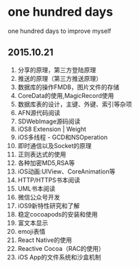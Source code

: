 # one hundred days
one hundred days to improve myself

2015.10.21
-----------
1. 分享的原理，第三方登陆原理
2. 推送的原理（第三方推送原理）
3. 数据库的操作FMDB，图片文件的存储
4. CoreData的使用,MagicRecord使用
5. 数据库表的设计，主键、外键、索引等杂项
5. AFN源代码阅读
6. SDWebImage源码阅读
7. iOS8 Extension | Weight
8. iOS多线程 - GCD和NSOperation
9. 即时通信以及Socket的原理
10. 正则表达式的使用
11. 各种加密MD5,RSA等
12. iOS动画:UIView、CoreAnimation等
13. HTTP/HTTPS书本阅读
14. UML书本阅读
15. 微信公众号开发
16. iOS9新特性研究和了解
17. 稳定cocoapods的安装和使用
18. 富文本显示
19. emoji表情
20. React Native的使用
21. Reactive Cocoa（RAC的使用）
22. iOS App的文件系统和沙盒机制
